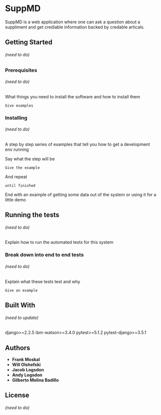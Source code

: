 # SuppMD

SuppMD is a web application where one can ask a question about a suppliment and get crediable information backed by credable articals.  

## Getting Started

###### *(need to do)*

### Prerequisites

###### *(need to do)*
What things you need to install the software and how to install them

```
Give examples
```

### Installing

###### *(need to do)*
A step by step series of examples that tell you how to get a development env running

Say what the step will be

```
Give the example
```

And repeat

```
until finished
```

End with an example of getting some data out of the system or using it for a little demo

## Running the tests

###### *(need to do)*
Explain how to run the automated tests for this system

### Break down into end to end tests

###### *(need to do)*
Explain what these tests test and why

```
Give an example
```

## Built With
###### *(need to update)*
django>=2.2.5
ibm-watson>=3.4.0
pytest>=5.1.2
pytest-django>=3.5.1

## Authors

* **Frank Moskal**
* **Will Olshefski**
* **Jacob Logsdon**
* **Andy Logsdon**
* **Gilberto Molina Badillo**

## License

###### *(need to do)*
